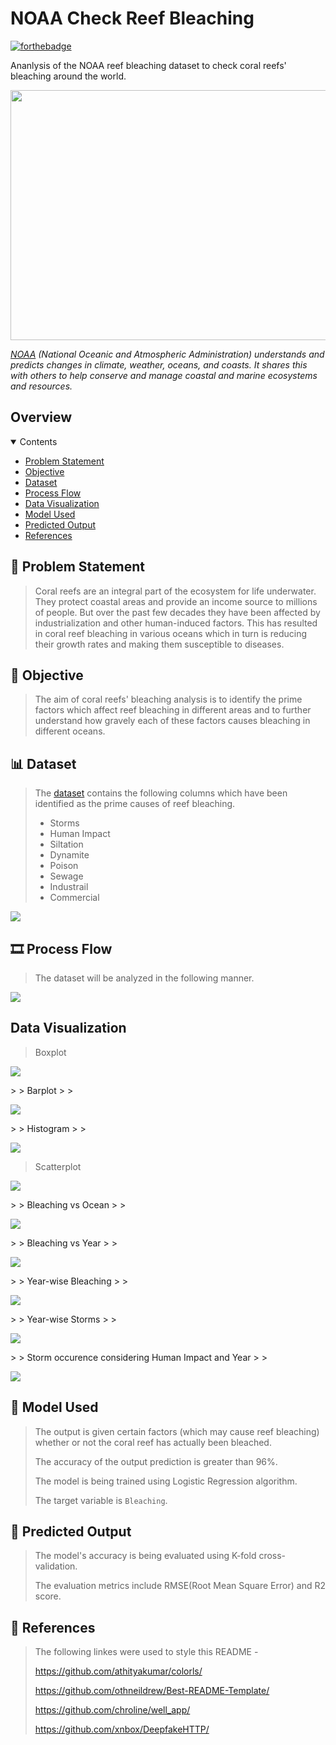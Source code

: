 <!-- INTRODUCTION -->

# NOAA Check Reef Bleaching

[![forthebadge](http://forthebadge.com/images/badges/made-with-python.svg)](http://forthebadge.com)

Ananlysis of the NOAA reef bleaching dataset to check coral reefs' bleaching around the world.

<p align="center">
<img src="https://www.worldatlas.com/r/w1200/upload/22/87/70/coral-reef-singapore-aquarium-volodymyr-goinyk.jpg" height="400" width="700">
</p>

*[NOAA](https://www.noaa.gov/) (National Oceanic and Atmospheric Administration) understands and predicts changes in climate, weather, oceans, and coasts. It shares this with others to help conserve and manage coastal and marine ecosystems and resources.*

<!-- ABOUT THE PROJECT -->

## Overview

<details open="open">
  <summary>Contents</summary>
  <ul>
    <li>
      <a href="#problem-statement">Problem Statement</a>
    </li>
    <li>
      <a href="#objective">Objective</a>
    </li>
    <li>
      <a href="#dataset">Dataset</a>
    </li>
    <li>
      <a href="#process-flow">Process Flow</a>
    </li>
    <li>
      <a href="#data-visualization">Data Visualization</a>
    </li>
    <li>
      <a href="#model-used">Model Used</a>
    </li>
    <li>
      <a href="#predicted-output">Predicted Output</a>
    </li>
    <li>
      <a href="#references">References</a>
    </li>
  </ul>
</details>

<!-- DETAILED EXPLANATION -->

## 🤔 Problem Statement

> Coral reefs are an integral part of the ecosystem for life underwater. They protect coastal areas and provide an income source to millions of people.
> But over the past few decades they have been affected by industrialization and other human-induced factors.
> This has resulted in coral reef bleaching in various oceans which in turn is reducing their growth rates and making them susceptible to diseases.

## 🎯 Objective

> The aim of coral reefs' bleaching analysis is to identify the prime factors which affect reef bleaching in different areas and to further understand how gravely each of these factors causes bleaching in different oceans.

## 📊 Dataset

> The [dataset](https://www.kaggle.com/oasisdata/noaa-reef-check-coral-bleaching-data) contains the following columns which have been identified as the prime causes of reef bleaching.
> 
> * Storms
> * Human Impact
> * Siltation
> * Dynamite
> * Poison
> * Sewage
> * Industrail
> * Commercial
> 
> <p align="center">
  <img src="dataset.PNG">
  </p>

## 🎞️ Process Flow

> The dataset will be analyzed in the following manner.
> 
> <p align="center">
  <img src="process-flow.PNG">
  </p>

## Data Visualization

> Boxplot
>
> <p align="left">
  <img src="Depth Boxplot.png">
  </p>
>
> Barplot
>
> <p align="left">
  <img src="Depth vs Year Barplot.png">
  </p>
>
> Histogram
>
> <p align="left">
  <img src="Depth Histogram.png">
  </p>

> Scatterplot
>
> <p align="left">
  <img src="Depth vs Year Scatterplot.png">
  </p>
>
> Bleaching vs Ocean
> 
> <p align="left">
  <img src="Bleaching vs Ocean.PNG">
  </p>
>
> Bleaching vs Year
> 
> <p align="left">
  <img src="Bleaching vs Year.PNG">
  </p>
>
> Year-wise Bleaching
> 
> <p align="left">
  <img src="Year-wise Bleaching.PNG">
  </p>
>
> Year-wise Storms
> 
> <p align="left">
  <img src="Year-wise Storms.PNG">
  </p>
>
> Storm occurence considering Human Impact and Year
> 
> <p align="left">
  <img src="Storm occurence considering Human impact and Year.PNG">
  </p>

## 🤖 Model Used

> The output is given certain factors (which may cause reef bleaching) whether or not the coral reef has actually been bleached.
> 
> The accuracy of the output prediction is greater than 96%.
> 
> The model is being trained using Logistic Regression algorithm.
> 
> The target variable is `Bleaching`.

## 💯 Predicted Output

> The model's accuracy is being evaluated using K-fold cross-validation.
> 
> The evaluation metrics include RMSE(Root Mean Square Error) and R2 score.

## 🔖 References

> The following linkes were used to style this README -
> 
> https://github.com/athityakumar/colorls/
> 
> https://github.com/othneildrew/Best-README-Template/
> 
> https://github.com/chroline/well_app/
> 
> https://github.com/xnbox/DeepfakeHTTP/

